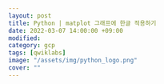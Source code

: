 ```yaml
---
layout: post
title: Python | matplot 그래프에 한글 적용하기
date: 2022-03-07 14:00:00 +09:00
modified: 
category: gcp
tags: [qwiklabs]
image: "/assets/img/python_logo.png"
cover: ""
---
```

